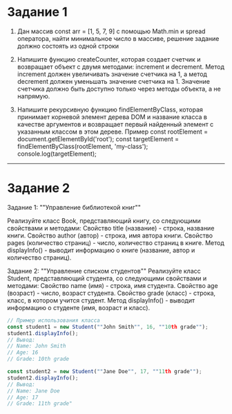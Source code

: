 # Задание 1 #

1. Дан массив const arr = [1, 5, 7, 9] с помощью Math.min и spread оператора, найти минимальное число в массиве, решение задание должно состоять из одной строки

2. Напишите функцию createCounter, которая создает счетчик и возвращает объект с двумя методами: increment и decrement. Метод increment должен увеличивать значение счетчика на 1, а метод decrement должен уменьшать значение счетчика на 1. Значение счетчика должно быть доступно только через методы объекта, а не напрямую.

3. Напишите рекурсивную функцию findElementByClass, которая принимает корневой элемент дерева DOM и название класса в качестве аргументов и возвращает первый найденный элемент с указанным классом в этом дереве.
Пример
const rootElement = document.getElementById('root');
const targetElement = findElementByClass(rootElement, 'my-class');
console.log(targetElement);

_________________________________________________________________________

# Задание 2 #

Задание 1: ""Управление библиотекой книг""

Реализуйте класс Book, представляющий книгу, со следующими свойствами и методами:
Свойство title (название) - строка, название книги.
Свойство author (автор) - строка, имя автора книги.
Свойство pages (количество страниц) - число, количество страниц в книге.
Метод displayInfo() - выводит информацию о книге (название, автор и количество страниц).


Задание 2: ""Управление списком студентов""
Реализуйте класс Student, представляющий студента, со следующими свойствами и методами:
Свойство name (имя) - строка, имя студента.
Свойство age (возраст) - число, возраст студента.
Свойство grade (класс) - строка, класс, в котором учится студент.
Метод displayInfo() - выводит информацию о студенте (имя, возраст и класс).

```javascript
// Пример использования класса
const student1 = new Student(""John Smith"", 16, ""10th grade"");
student1.displayInfo();
// Вывод:
// Name: John Smith
// Age: 16
// Grade: 10th grade

const student2 = new Student(""Jane Doe"", 17, ""11th grade"");
student2.displayInfo();
// Вывод:
// Name: Jane Doe
// Age: 17
// Grade: 11th grade"
```